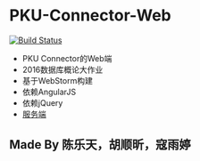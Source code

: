 # PKU-Connector-Web
[![Build Status](https://img.shields.io/travis/HackAll-PKU/PKU-Connector-Web.svg)](https://travis-ci.org/HackAll-PKU/PKU-Connector-Web)
- PKU Connector的Web端
- 2016数据库概论大作业
- 基于WebStorm构建
- 依赖AngularJS
- 依赖jQuery
- [服务端](https://github.com/HackAll-PKU/PKU-Connector-Services)

## Made By 陈乐天，胡顺昕，寇雨婷
